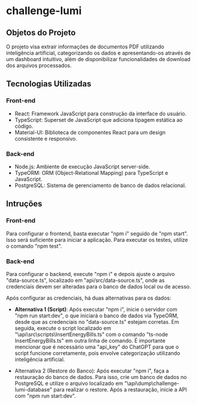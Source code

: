 # challenge-lumi

## Objetos do Projeto
O projeto visa extrair informações de documentos PDF utilizando inteligência artificial, categorizando os dados e apresentando-os através de um dashboard intuitivo, além de disponibilizar funcionalidades de download dos arquivos processados.

## Tecnologias Utilizadas
### Front-end
- React: Framework JavaScript para construção da interface do usuário.
- TypeScript: Superset de JavaScript que adiciona tipagem estática ao código.
- Material-UI: Biblioteca de componentes React para um design consistente e responsivo.
### Back-end
- Node.js: Ambiente de execução JavaScript server-side.
- TypeORM: ORM (Object-Relational Mapping) para TypeScript e JavaScript.
- PostgreSQL: Sistema de gerenciamento de banco de dados relacional.

## Intruções
### Front-end
Para configurar o frontend, basta executar "npm i" seguido de "npm start". Isso será suficiente para iniciar a aplicação. Para executar os testes, utilize o comando "npm test".

### Back-end
Para configurar o backend, execute "npm i" e depois ajuste o arquivo "data-source.ts", localizado em "api/src/data-source.ts", onde as credenciais devem ser alteradas para o banco de dados local ou de acesso.

Após configurar as credenciais, há duas alternativas para os dados:

- **Alternativa 1 (Script)**:
Após executar "npm i", inicie o servidor com "npm run start:dev", o que iniciará o banco de dados via TypeORM, desde que as credenciais no "data-source.ts" estejam corretas. Em seguida, execute o script localizado em "\api\src\scripts\InsertEnergyBills.ts" com o comando "ts-node InsertEnergyBills.ts" em outra linha de comando. É importante mencionar que é necessário uma "api_key" do ChatGPT para que o script funcione corretamente, pois envolve categorização utilizando inteligência artificial.

- Alternativa 2 (Restore do Banco):
Após executar "npm i", faça a restauração do banco de dados. Para isso, crie um banco de dados no PostgreSQL e utilize o arquivo localizado em "\api\dump\challenge-lumi-database" para realizar o restore. Após a restauração, inicie a API com "npm run start:dev".

